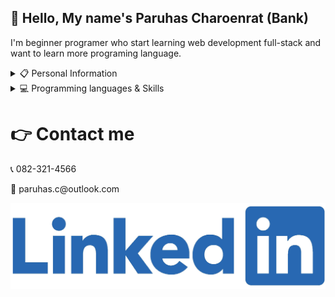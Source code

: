 ## 👋 Hello, My name's Paruhas Charoenrat (Bank)

I'm beginner programer who start learning web development full-stack and want to learn more programing language.

<details>
  <summary>📋 Personal Information</summary>
  <br>
  <p>Name: Paruhas Charoenrat<p>
  <p>Location: Pathum Thani, Thailand.<p>
  <p>Languages:</p>
  <ul>
    <li>Thai (Native)</li>
    <li>English (Intermediate)</li>
    <li>Japanese (Beginner)</li>
  </ul>
</details>

<details>
  <summary>💻 Programming languages & Skills</summary>
  <br>
  <ul>
    <li>HTML, CSS, JavaScript</li>
    <br>
    <li>Front-end Development</li>
    <ul>
      <li>ReactJS</li>
    </ul>
    <br>
    <li>Back-end Development</li>
    <ul>
      <li>NodeJS</li>
      <li>ExpressJS</li>
      <li>Database : MySQL, Sequelize</li>
    </ul>
    <br>
  </ul>
</details>

# 👉 Contact me

<p>📞 082-321-4566</p>
<p>📧 paruhas.c@outlook.com</p>

<a href="https://www.linkedin.com/in/paruhas-charoenrat-5a24181a3">
  <img src="https://github.com/Paruhas/Paruhas/blob/main/Img/Linkedin-logo.png?raw=true" alt="LinkedIn_Profile" heigth="25"/>
</a>

<!--
**Paruhas/Paruhas** is a ✨ _special_ ✨ repository because its `README.md` (this file) appears on your GitHub profile.

Here are some ideas to get you started:

- 🔭 I’m currently working on ...
- 🌱 I’m currently learning ...
- 👯 I’m looking to collaborate on ...
- 🤔 I’m looking for help with ...
- 💬 Ask me about ...
- 📫 How to reach me: ...
- 😄 Pronouns: ...
- ⚡ Fun fact: ...
-->
